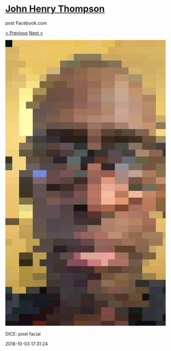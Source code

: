 # [John Henry Thompson](../README.md)
post Facebook.com

[< Previous](2018-10-04-1.md) [Next >](2018-10-03-2.md)

[![](../media/2018-10-03/Timeline-Photos-DICE-pixel-facial.jpg)](../README.md)

DICE: pixel facial

2018-10-03 17:31:24